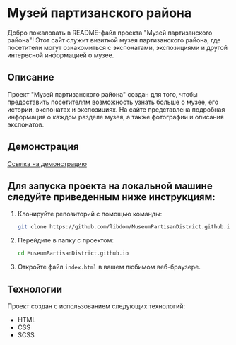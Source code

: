 # Музей партизанского района

Добро пожаловать в README-файл проекта "Музей партизанского района"! Этот сайт служит визиткой музея партизанского района, где посетители могут ознакомиться с экспонатами, экспозициями и другой интересной информацией о музее.

## Описание

Проект "Музей партизанского района" создан для того, чтобы предоставить посетителям возможность узнать больше о музее, его истории, экспонатах и экспозициях. На сайте представлена подробная информация о каждом разделе музея, а также фотографии и описания экспонатов.

## Демонстрация

[Ссылка на демонстрацию](https://vatislo.github.io/MuseumPartisanDistrict.github.io)

## Для запуска проекта на локальной машине следуйте приведенным ниже инструкциям:

1. Клонируйте репозиторий с помощью команды:

    ```sh
    git clone https://github.com/libdom/MuseumPartisanDistrict.github.io.git
    ```

2. Перейдите в папку с проектом:

    ```sh
    cd MuseumPartisanDistrict.github.io
    ```

3. Откройте файл `index.html` в вашем любимом веб-браузере.

## Технологии

Проект создан с использованием следующих технологий:

- HTML
- CSS
- SCSS
